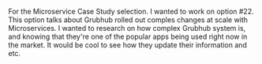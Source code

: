 For the Microservice Case Study selection. I wanted to work on option #22. This option talks about Grubhub rolled out comples changes at scale with Microservices. I wanted to research on how complex Grubhub system is, and knowing that they're one of the popular apps being used right now in the market. It would be cool to see how they update their information and etc. 
